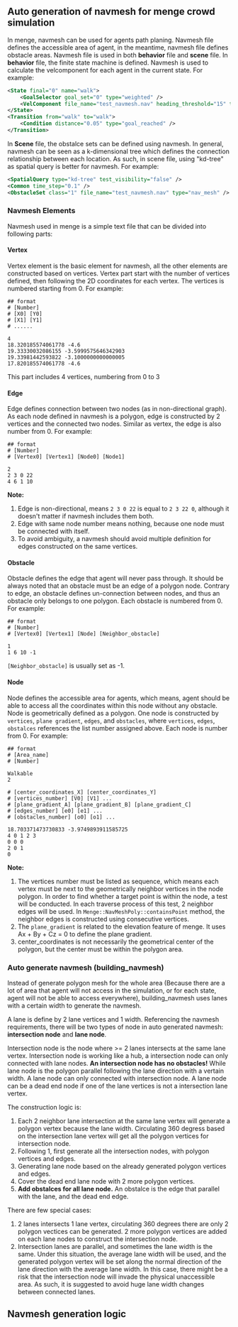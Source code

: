 ## Auto generation of navmesh for menge crowd simulation 

In menge, navmesh can be used for agents path planing. Navmesh file defines the accessible area of agent, in the meantime, navmesh file defines obstacle areas. Navmesh file is used in both **behavior** file and **scene** file. 
In **behavior** file, the finite state machine is defined. Navmesh is used to calculate the velcomponent for each agent in the current state. For example:

```xml
<State final="0" name="walk">
    <GoalSelector goal_set="0" type="weighted" />
    <VelComponent file_name="test_navmesh.nav" heading_threshold="15" type="nav_mesh" />
</State>
<Transition from="walk" to="walk">
    <Condition distance="0.05" type="goal_reached" />
</Transition>
```
In **Scene** file, the obstalce sets can be defined using navmesh. In general, navmesh can be seen as a k-dimensional tree which defines the connection relationship between each location. As such, in scene file, using "kd-tree" as spatial query is better for navmesh. For example:
```xml
<SpatialQuery type="kd-tree" test_visibility="false" />
<Common time_step="0.1" />
<ObstacleSet class="1" file_name="test_navmesh.nav" type="nav_mesh" />
```

### Navmesh Elements
Navmesh used in menge is a simple text file that can be divided into following parts:

#### Vertex
Vertex element is the basic element for navmesh, all the other elements are constructed based on vertices. Vertex part start with the number of vertices defined, then following the 2D coordinates for each vertex. The vertices is numbered starting from 0. For example:
```
## format
# [Number]
# [X0] [Y0]
# [X1] [Y1]
# ......

4
18.320185574061778 -4.6 
19.33330032086155 -3.5999575646342903 
19.33981442593822 -3.1000000000000005 
17.820185574061778 -4.6 
```
This part includes 4 vertices, numbering from 0 to 3

#### Edge
Edge defines connection between two nodes (as in non-directional graph). As each node defined in navmesh is a polygon, edge is constructed by 2 vertices and the connected two nodes. Similar as vertex, the edge is also number from 0. For example:
```
## format
# [Number]
# [Vertex0] [Vertex1] [Node0] [Node1]

2
2 3 0 22 
4 6 1 10 
```

**Note:**
1. Edge is non-directional, means `2 3 0 22` is equal to `2 3 22 0`, although it doesn't matter if navmesh includes them both.
2. Edge with same node number means nothing, because one node must be connected with itself.
3. To avoid ambiguity, a navmesh should avoid multiple definition for edges constructed on the same vertices.

#### Obstacle
Obstacle defines the edge that agent will never pass through. It should be always noted that an obstacle must be an edge of a polygon node. Contrary to edge, an obstacle defines un-connection between nodes, and thus an obstacle only belongs to one polygon. Each obstacle is numbered from 0. For example:
```
## format
# [Number]
# [Vertex0] [Vertex1] [Node] [Neighbor_obstacle]

1 
1 6 10 -1 
```

`[Neighbor_obstacle]` is usually set as -1.

#### Node
Node defines the accessible area for agents, which means, agent should be able to access all the coordinates within this node without any obstacle. Node is geometrically defined as a polygon. One node is constructed by `vertices`, `plane gradient`, `edges`, and `obstacles`, where `vertices`, `edges`, `obstalces` references the list number assigned above. Each node is number from 0. For example:

```
## format
# [Area_name]
# [Number]

Walkable
2

# [center_coordinates_X] [center_coordinates_Y]
# [vertices_number] [V0] [V1] ...
# [plane_gradient_A] [plane_gradient_B] [plane_gradient_C]
# [edges_number] [e0] [e1] ...
# [obstacles_number] [o0] [o1] ...

18.703371473730833 -3.9749893911585725 
4 0 1 2 3 
0 0 0 
2 0 1 
0
```

**Note:**
1. The vertices number must be listed as sequence, which means each vertex must be next to the geometrically neighbor vertices in the node polygon. In order to find whether a target point is within the node, a test will be conducted. In each traverse process of this test, 2 neighbor edges will be used. In `Menge::NavMeshPoly::containsPoint` method, the neighbor edges is constructed using consecutive vertices. 
2. The `plane_gradient` is related to the elevation feature of menge. It uses Ax + By + Cz = 0 to define the plane gradient.
3. center_coordinates is not necessarily the geometrical center of the polygon, but the center must be within the polygon area.


### Auto generate navmesh (building_navmesh)
Instead of generate polygon mesh for the whole area (Because there are a lot of area that agent will not access in the simulation, or for each state, agent will not be able to access everywhere), building_navmesh uses lanes with a certain width to generate the navmesh.

A lane is define by 2 lane vertices and 1 width. Referencing the navmesh requirements, there will be two types of node in auto generated navmesh: **intersection node** and **lane node**.

Intersection node is the node where >= 2 lanes intersects at the same lane vertex. Intersection node is working like a hub, a intersection node can only connected with lane nodes. **An intersection node has no obstacles!** While lane node is the polygon parallel following the lane direction with a vertain width. A lane node can only connected with intersection node. A lane node can be a dead end node if one of the lane vertices is not a intersection lane vertex.

The construction logic is:
1. Each 2 neighbor lane intersection at the same lane vertex will generate a polygon vertex because the lane width. Circulating 360 degress based on the intersection lane vertex will get all the polygon vertices for intersection node. 
2. Following 1, first generate all the intersection nodes, with polygon vertices and edges. 
3. Generating lane node based on the already generated polygon vertices and edges.
4. Cover the dead end lane node with 2 more polygon vertices. 
5. **Add obstalces for all lane node.** An obstalce is the edge that parallel with the lane, and the dead end edge.

There are few special cases:
1. 2 lanes intersects 1 lane vertex, circulating 360 degrees there are only 2 polygon vectices can be generated. 2 more polygon vertices are added on each lane nodes to construct the intersection node.
2. Intersection lanes are parallel, and sometimes the lane width is the same. Under this situation, the average lane width will be used, and the generated polygon vertex will be set along the normal direction of the lane direction with the average lane width. In this case, there might be a risk that the intersection node will invade the physical unaccessible area. As such, it is suggested to avoid huge lane width changes between connected lanes. 


## Navmesh generation logic


